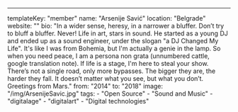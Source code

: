 ---
  templateKey: "member"
  name: "Arsenije Savić"
  location: "Belgrade"
  website: ""
  bio: "In a wider sense, heresy, in a narrower a bluffer. Don’t try to bluff a bluffer. Never! Life in art, stars in sound. He started as a young DJ and ended up as a sound engineer, under the slogan \"a DJ Changed My Life\". It's like I was from Bohemia, but I'm actually a genie in the lamp. So when you need peace, I am a persona non grata (unnumbered cattle, google translation note). If life is a stage, I'm here to steal your show. There’s not a single road, only more bypasses. The bigger they are, the harder they fall. It doesn’t matter what you see, but what you don’t. Greetings from Mars."
  from: "2014"
  to: "2018"
  image: "/img/ArsenijeSavic.jpg"
  tags: 
    - "Open Source"
    - "Sound and Music"
    - "digitalage"
    - "digitalart"
    - "Digital technologies"
